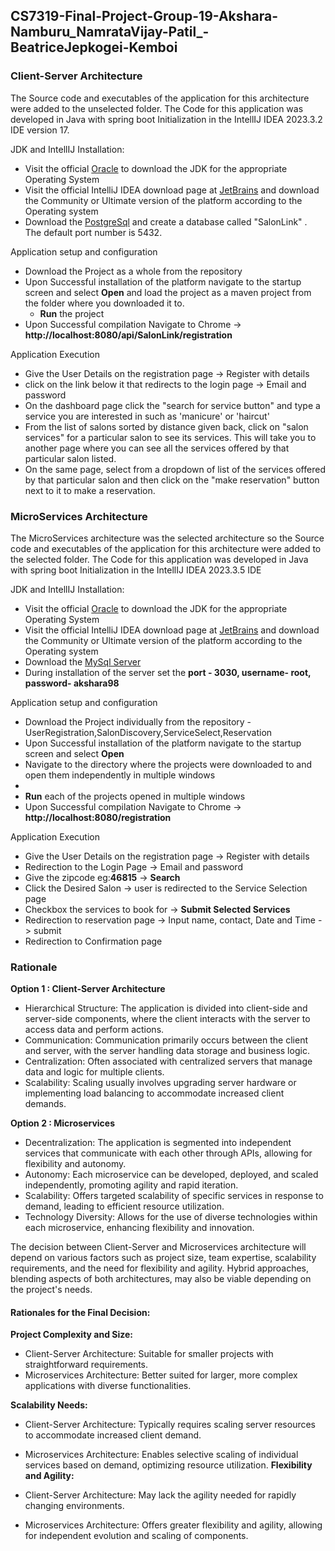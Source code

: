 ## CS7319-Final-Project-Group-19-Akshara-Namburu_NamrataVijay-Patil_-BeatriceJepkogei-Kemboi

### Client-Server Architecture

The Source code and executables of the application for this architecture were added to the unselected folder.
The Code for this application was developed in Java with spring boot Initialization in the IntellIJ IDEA 2023.3.2 IDE version 17.

JDK and IntellIJ Installation: 
- Visit the official [Oracle](https://www.oracle.com/java/technologies/downloads/#java21) to download the JDK for the appropriate Operating System
- Visit the official IntelliJ IDEA download page at [JetBrains](https://www.jetbrains.com/idea/download/?section=windows) and download the Community or Ultimate version of the platform according to the Operating system
- Download the [PostgreSql](https://www.postgresql.org/download/) and create a database called "SalonLink" . The default port number is 5432.
  

Application setup and configuration

- Download the Project as a whole from the repository
- Upon Successful installation of the platform navigate to the startup screen and select **Open** and load the project as a maven project from the folder where you downloaded it to.
  - **Run** the project
- Upon Successful compilation Navigate to Chrome -> **http://localhost:8080/api/SalonLink/registration**

Application Execution
- Give the User Details on the registration page -> Register with details
- click on the link below it that redirects to the login page -> Email and password
- On the dashboard page click the "search for service button" and type a service you are interested in such as 'manicure' or 'haircut'
- From the list of salons sorted by distance given back, click on "salon services" for a particular salon to see its services. This will take you to another page where you can see all the services offered by that particular salon listed.
- On the same page, select from a dropdown of list of the services offered by that particular salon and then click on the "make reservation" button next to it to make a reservation.
  


### MicroServices  Architecture

The MicroServices architecture was the selected architecture so the Source code and executables of the application for this architecture were added to the selected folder.
The Code for this application was developed in Java with spring boot Initialization in the IntellIJ IDEA 2023.3.5 IDE 

JDK and IntellIJ Installation: 
- Visit the official [Oracle](https://www.oracle.com/java/technologies/downloads/#java21) to download the JDK for the appropriate Operating System
- Visit the official IntelliJ IDEA download page at [JetBrains](https://www.jetbrains.com/idea/download/?section=windows) and download the Community or Ultimate version of the platform according to the Operating system
- Download the [MySql Server](https://www.mysql.com/downloads/)
- During installation of the server set the **port - 3030, username- root, password- akshara98** 
   
Application setup and configuration

- Download the Project individually from the repository - UserRegistration,SalonDiscovery,ServiceSelect,Reservation
- Upon Successful installation of the platform navigate to the startup screen and select **Open**
- Navigate to the directory where the projects were downloaded to and open them independently in multiple windows
- 
- **Run** each of the projects opened in multiple windows
- Upon Successful compilation Navigate to Chrome -> **http://localhost:8080/registration**

Application Execution
- Give the User Details on the registration page -> Register with details
- Redirection to the Login Page -> Email and password
- Give the zipcode eg:**46815** -> **Search**
- Click the Desired Salon -> user is redirected to the Service Selection page
- Checkbox the services to book for -> **Submit Selected Services**
- Redirection to reservation page -> Input name, contact, Date and Time -> submit
- Redirection to Confirmation page

### Rationale

**Option 1 : Client-Server Architecture**
- Hierarchical Structure: The application is divided into client-side and server-side components, where the client interacts with the server to access data and perform actions.
- Communication: Communication primarily occurs between the client and server, with the server handling data storage and business logic.
- Centralization: Often associated with centralized servers that manage data and logic for multiple clients.
- Scalability: Scaling usually involves upgrading server hardware or implementing load balancing to accommodate increased client demands.

**Option 2 : Microservices**
- Decentralization: The application is segmented into independent services that communicate with each other through APIs, allowing for flexibility and autonomy.
- Autonomy: Each microservice can be developed, deployed, and scaled independently, promoting agility and rapid iteration.
- Scalability: Offers targeted scalability of specific services in response to demand, leading to efficient resource utilization.
- Technology Diversity: Allows for the use of diverse technologies within each microservice, enhancing flexibility and innovation.

The decision between Client-Server and Microservices architecture will depend on various factors such as project size, team expertise, scalability requirements, and the need for flexibility and agility. Hybrid approaches, blending aspects of both architectures, may also be viable depending on the project's needs.


#### Rationales for the Final Decision:

**Project Complexity and Size:**
- Client-Server Architecture: Suitable for smaller projects with straightforward requirements.
- Microservices Architecture: Better suited for larger, more complex applications with diverse functionalities.
  
**Scalability Needs:**
- Client-Server Architecture: Typically requires scaling server resources to accommodate increased client demand.
- Microservices Architecture: Enables selective scaling of individual services based on demand, optimizing resource utilization.
**Flexibility and Agility:**
  
- Client-Server Architecture: May lack the agility needed for rapidly changing environments.
- Microservices Architecture: Offers greater flexibility and agility, allowing for independent evolution and scaling of components.








